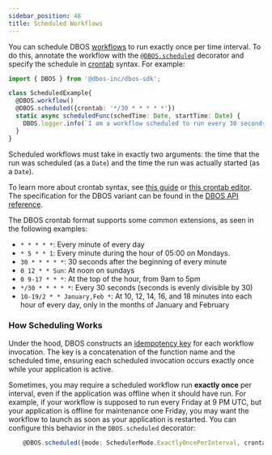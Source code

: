 ```yaml
---
sidebar_position: 48
title: Scheduled Workflows
---
```


You can schedule DBOS [workflows](./workflow-tutorial.md) to run exactly once per time interval.
To do this, annotate the workflow with the [`@DBOS.scheduled`](../reference/transactapi/dbos-class#scheduled-workflows) decorator and specify the schedule in [crontab](https://en.wikipedia.org/wiki/Cron) syntax.  For example:

```typescript
import { DBOS } from '@dbos-inc/dbos-sdk';

class ScheduledExample{
  @DBOS.workflow()
  @DBOS.scheduled({crontab: '*/30 * * * * *'})
  static async scheduledFunc(schedTime: Date, startTime: Date) {
    DBOS.logger.info(`I am a workflow scheduled to run every 30 seconds`);
  }
}
```

Scheduled workflows must take in exactly two arguments: the time that the run was scheduled (as a `Date`) and the time the run was actually started (as a `Date`).

To learn more about crontab syntax, see [this guide](https://docs.gitlab.com/ee/topics/cron/) or [this crontab editor](https://crontab.guru/).
The specification for the DBOS variant can be found in the [DBOS API reference](../reference/transactapi/dbos-class#crontab-specification).

The DBOS crontab format supports some common extensions, as seen in the following examples:
- `* * * * *`: Every minute of every day
- `* 5 * * 1`: Every minute during the hour of 05:00 on Mondays.
- `30 * * * * *`: 30 seconds after the beginning of every minute
- `0 12 * * Sun`: At noon on sundays
- `0 9-17 * * *`: At the top of the hour, from 9am to 5pm
- `*/30 * * * * *`: Every 30 seconds (seconds is evenly divisible by 30)
- `10-19/2 * * January,Feb *`: At 10, 12, 14, 16, and 18 minutes into each hour of every day, only in the months of January and February

### How Scheduling Works
Under the hood, DBOS constructs an [idempotency key](./workflow-tutorial.md#workflow-ids-and-idempotency) for each workflow invocation.  The key is a concatenation of the function name and the scheduled time, ensuring each scheduled invocation occurs exactly once while your application is active.

Sometimes, you may require a scheduled workflow run **exactly once** per interval, even if the application was offline when it should have run.
For example, if your workflow is supposed to run every Friday at 9 PM UTC, but your application is offline for maintenance one Friday, you may want the workflow to launch as soon as your application is restarted.
You can configure this behavior in the `DBOS.scheduled` decorator:

```typescript
    @DBOS.scheduled({mode: SchedulerMode.ExactlyOncePerInterval, crontab: '...'})
```